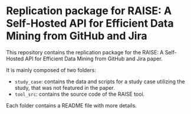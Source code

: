 # Replication package for RAISE: A Self-Hosted API for Efficient Data Mining from GitHub and Jira

This repository contains the replication package for the RAISE: A Self-Hosted API for Efficient Data Mining from GitHub and Jira paper.

It is mainly composed of two folders:
- `study_case`: contains the data and scripts for a study case utilizing the study, that was not featured in the paper.
- `tool_src`: contains the source code of the RAISE tool.

Each folder contains a README file with more details.
